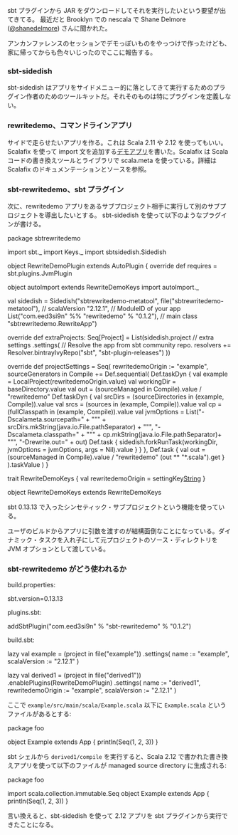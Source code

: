  [@shanedelmore]: https://twitter.com/shanedelmore
  [app]: https://github.com/eed3si9n/sbt-rewritedemo/blob/225e207e1619eafb56e5ff22add60ebca8f9a8c1/app/src/main/scala/RewriteApp.scala

sbt プラグインから JAR をダウンロードしてそれを実行したいという要望が出てきてる。
最近だと Brooklyn での nescala で Shane Delmore ([@shanedelmore][@shanedelmore]) さんに聞かれた。

アンカンファレンスのセッションでデモっぽいものをやっつけで作ったけども、家に帰ってからも色々いじったのでここに報告する。

### sbt-sidedish

sbt-sidedish はアプリをサイドメニュー的に落としてきて実行するためのプラグイン作者のためのツールキットだ。それそのものは特にプラグインを定義しない。

### rewritedemo、コマンドラインアプリ

サイドで走らせたいアプリを作る。これは Scala 2.11 や 2.12 を使ってもいい。
Scalafix を使って import 文を追加する[デモアプリ][app]を書いた。Scalafix は Scala コードの書き換えツールとライブラリで scala.meta を使っている。詳細は Scalafix のドキュメンテーションとソースを参照。

### sbt-rewritedemo、sbt プラグイン

次に、rewritedemo アプリをあるサブプロジェクト相手に実行して別のサブプロジェクトを導出したいとする。
sbt-sidedish を使って以下のようなプラグインが書ける。

<scala>
package sbtrewritedemo

import sbt._
import Keys._
import sbtsidedish.Sidedish

object RewriteDemoPlugin extends AutoPlugin {
  override def requires = sbt.plugins.JvmPlugin

  object autoImport extends RewriteDemoKeys
  import autoImport._

  val sidedish = Sidedish("sbtrewritedemo-metatool",
    file("sbtrewritedemo-metatool"),
    // scalaVersion
    "2.12.1",
    // ModuleID of your app
    List("com.eed3si9n" %% "rewritedemo" % "0.1.2"),
    // main class
    "sbtrewritedemo.RewriteApp")

  override def extraProjects: Seq[Project] =
    List(sidedish.project
      // extra settings
      .settings(
        // Resolve the app from sbt community repo.
        resolvers += Resolver.bintrayIvyRepo("sbt", "sbt-plugin-releases")
      ))

  override def projectSettings = Seq(
    rewritedemoOrigin := "example",
    sourceGenerators in Compile +=
      Def.sequential(
        Def.taskDyn {
          val example = LocalProject(rewritedemoOrigin.value)
          val workingDir = baseDirectory.value
          val out = (sourceManaged in Compile).value / "rewritedemo"
          Def.taskDyn {
            val srcDirs = (sourceDirectories in (example, Compile)).value
            val srcs = (sources in (example, Compile)).value
            val cp = (fullClasspath in (example, Compile)).value
            val jvmOptions = List("-Dscalameta.sourcepath=" + "\"" + srcDirs.mkString(java.io.File.pathSeparator) + "\"",
              "-Dscalameta.classpath=" + "\"" + cp.mkString(java.io.File.pathSeparator)+ "\"",
              "-Drewrite.out=" + out)
            Def.task {
              sidedish.forkRunTask(workingDir, jvmOptions = jvmOptions, args = Nil).value
            }
          }
        },
        Def.task {
          val out = (sourceManaged in Compile).value / "rewritedemo"
          (out ** "*.scala").get
        }
      ).taskValue
  )
}

trait RewriteDemoKeys {
  val rewritedemoOrigin = settingKey[String]("")
}

object RewriteDemoKeys extends RewriteDemoKeys
</scala>

sbt 0.13.13 で入ったシンセティック・サブプロジェクトという機能を使っている。

ユーザのビルドからアプリに引数を渡すのが結構面倒なことになっている。ダイナミック・タスクを入れ子にして元プロジェクトのソース・ディレクトリを JVM オプションとして渡している。

### sbt-rewritedemo がどう使われるか

build.properties:

<scala>
sbt.version=0.13.13
</scala>

plugins.sbt:

<scala>
addSbtPlugin("com.eed3si9n" % "sbt-rewritedemo" % "0.1.2")
</scala>

build.sbt:

<scala>
lazy val example = (project in file("example"))
  .settings(
    name := "example",
    scalaVersion := "2.12.1"
  )

lazy val derived1 = (project in file("derived1"))
  .enablePlugins(RewriteDemoPlugin)
  .settings(
    name := "derived1",
    rewritedemoOrigin := "example",
    scalaVersion := "2.12.1"
  )
</scala>

ここで `example/src/main/scala/Example.scala` 以下に `Example.scala` というファイルがあるとする:

<scala>
package foo

object Example extends App {
  println(Seq(1, 2, 3))
}
</scala>

sbt シェルから `derived1/compile` を実行すると、Scala 2.12 で書かれた書き換えアプリを使って以下のファイルが managed source directory に生成される:

<scala>
package foo

import scala.collection.immutable.Seq
object Example extends App {
  println(Seq(1, 2, 3))
}
</scala>

言い換えると、sbt-sidedish を使って 2.12 アプリを sbt プラグインから実行できたことになる。
